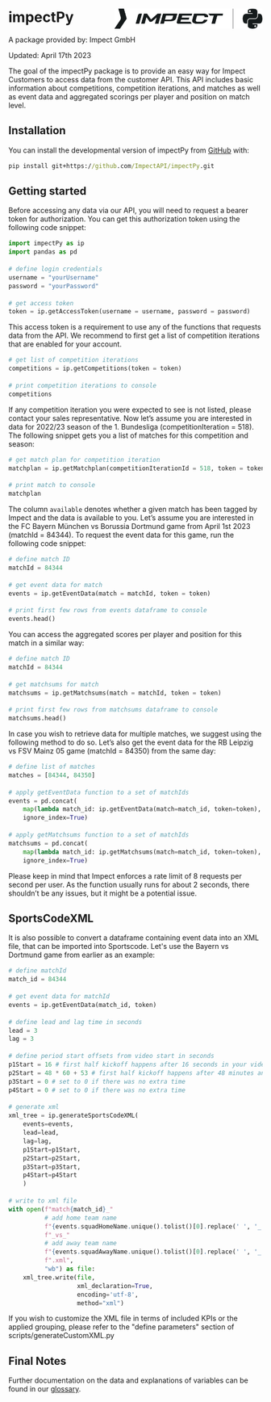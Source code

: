 # impectPy <picture><source media="(prefers-color-scheme: dark)" srcset="https://github.com/ImpectAPI/logos/blob/main/impectPy_white.svg"><source media="(prefers-color-scheme: light)" srcset="https://github.com/ImpectAPI/logos/blob/main/impectPy_black.svg"><img alt="ImpectPy Logo" src="https://github.com/ImpectAPI/logos/blob/main/impectPy_black.svg" align="right" height="40"></picture>

A package provided by: Impect GmbH

Updated: April 17th 2023

The goal of the impectPy package is to provide an easy way for Impect
Customers to access data from the customer API. This API includes basic
information about competitions, competition iterations, and matches as
well as event data and aggregated scorings per player and position on
match level.

## Installation

You can install the developmental version of impectPy from
[GitHub](https://github.com/) with:

``` cmd
pip install git+https://github.com/ImpectAPI/impectPy.git
```

## Getting started

Before accessing any data via our API, you will need to request a bearer
token for authorization. You can get this authorization token using the
following code snippet:

``` python
import impectPy as ip
import pandas as pd

# define login credentials
username = "yourUsername"
password = "yourPassword"

# get access token
token = ip.getAccessToken(username = username, password = password)
```

This access token is a requirement to use any of the functions that
requests data from the API. We recommend to first get a list of
competition iterations that are enabled for your account.

``` python
# get list of competition iterations
competitions = ip.getCompetitions(token = token)

# print competition iterations to console
competitions
```

If any competition iteration you were expected to see is not listed,
please contact your sales representative. Now let’s assume you are
interested in data for 2022/23 season of the 1. Bundesliga
(competitionIteration = 518). The following snippet gets you a list of
matches for this competition and season:

``` python
# get match plan for competition iteration
matchplan = ip.getMatchplan(competitionIterationId = 518, token = token)

# print match to console
matchplan
```

The column `available` denotes whether a given match has been tagged by
Impect and the data is available to you. Let’s assume you are interested
in the FC Bayern München vs Borussia Dortmund game from April 1st 2023
(matchId = 84344). To request the event data for this game, run the
following code snippet:

``` python
# define match ID
matchId = 84344

# get event data for match
events = ip.getEventData(match = matchId, token = token)

# print first few rows from events dataframe to console
events.head()
```

You can access the aggregated scores per player and position for this
match in a similar way:

``` python
# define match ID
matchId = 84344

# get matchsums for match
matchsums = ip.getMatchsums(match = matchId, token = token)

# print first few rows from matchsums dataframe to console
matchsums.head()
```

In case you wish to retrieve data for multiple matches, we suggest using
the following method to do so. Let’s also get the event data for the RB
Leipzig vs FSV Mainz 05 game (matchId = 84350) from the same day:

``` python
# define list of matches
matches = [84344, 84350]

# apply getEventData function to a set of matchIds
events = pd.concat(
    map(lambda match_id: ip.getEventData(match=match_id, token=token), matches),
    ignore_index=True)

# apply getMatchsums function to a set of matchIds
matchsums = pd.concat(
    map(lambda match_id: ip.getMatchsums(match=match_id, token=token), matches),
    ignore_index=True)
```

Please keep in mind that Impect enforces a rate limit of 8 requests per
second per user. As the function usually runs for about 2 seconds, there
shouldn’t be any issues, but it might be a potential issue.

## SportsCodeXML

It is also possible to convert a dataframe containing event data into an XML file,
that can be imported into Sportscode. Let's use the Bayern vs Dortmund game from 
earlier as an example:

``` python
# define matchId
match_id = 84344

# get event data for matchId
events = ip.getEventData(match_id, token)

# define lead and lag time in seconds
lead = 3
lag = 3

# define period start offsets from video start in seconds
p1Start = 16 # first half kickoff happens after 16 seconds in your video file
p2Start = 48 * 60 + 53 # first half kickoff happens after 48 minutes and 53 seconds in your video file
p3Start = 0 # set to 0 if there was no extra time
p4Start = 0 # set to 0 if there was no extra time

# generate xml
xml_tree = ip.generateSportsCodeXML(
    events=events,
    lead=lead,
    lag=lag,
    p1Start=p1Start,
    p2Start=p2Start,
    p3Start=p3Start,
    p4Start=p4Start
    )

# write to xml file 
with open(f"match{match_id}_"
          # add home team name
          f"{events.squadHomeName.unique().tolist()[0].replace(' ', '_')}"
          f"_vs_"
          # add away team name
          f"{events.squadAwayName.unique().tolist()[0].replace(' ', '_')}"
          f".xml",
          "wb") as file:
    xml_tree.write(file,
                   xml_declaration=True,
                   encoding='utf-8',
                   method="xml")
```

If you wish to customize the XML file in terms of included KPIs or the applied
grouping, please refer to the "define parameters" section of
scripts/generateCustomXML.py

## Final Notes

Further documentation on the data and explanations of variables can be
found in our [glossary](https://glossary.impect.com/).
